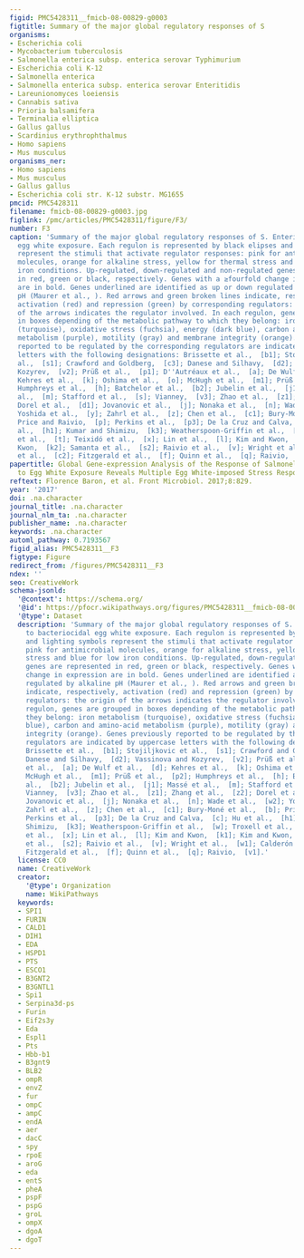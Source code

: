 ```yaml
---
figid: PMC5428311__fmicb-08-00829-g0003
figtitle: Summary of the major global regulatory responses of S
organisms:
- Escherichia coli
- Mycobacterium tuberculosis
- Salmonella enterica subsp. enterica serovar Typhimurium
- Escherichia coli K-12
- Salmonella enterica
- Salmonella enterica subsp. enterica serovar Enteritidis
- Lareunionomyces loeiensis
- Cannabis sativa
- Prioria balsamifera
- Terminalia elliptica
- Gallus gallus
- Scardinius erythrophthalmus
- Homo sapiens
- Mus musculus
organisms_ner:
- Homo sapiens
- Mus musculus
- Gallus gallus
- Escherichia coli str. K-12 substr. MG1655
pmcid: PMC5428311
filename: fmicb-08-00829-g0003.jpg
figlink: /pmc/articles/PMC5428311/figure/F3/
number: F3
caption: 'Summary of the major global regulatory responses of S. Enteritidis to bacteriocidal
  egg white exposure. Each regulon is represented by black elipses and lighting symbols
  represent the stimuli that activate regulator responses: pink for antimicrobial
  molecules, orange for alkaline stress, yellow for thermal stress and blue for low
  iron conditions. Up-regulated, down-regulated and non-regulated genes are represented
  in red, green or black, respectively. Genes with a ≥fourfold change in expression
  are in bold. Genes underlined are identified as up or down regulated by alkaline
  pH (Maurer et al., ). Red arrows and green broken lines indicate, respectively,
  activation (red) and repression (green) by corresponding regulators: the origin
  of the arrows indicates the regulator involved. In each regulon, genes are grouped
  in boxes depending of the metabolic pathway to which they belong: iron metabolism
  (turquoise), oxidative stress (fuchsia), energy (dark blue), carbon and amino-acid
  metabolism (purple), motility (gray) and membrane integrity (orange). Genes previously
  reported to be regulated by the corresponding regulators are indicated by uppercase
  letters with the following designations: Brissette et al.,  [b1]; Stojiljkovic et
  al.,  [s1]; Crawford and Goldberg,  [c3]; Danese and Silhavy,  [d2]; Vassinova and
  Kozyrev,  [v2]; Prüß et al.,  [p1]; D''Autréaux et al.,  [a]; De Wulf et al.,  [d];
  Kehres et al.,  [k]; Oshima et al.,  [o]; McHugh et al.,  [m1]; Prüß et al.,  [p2];
  Humphreys et al.,  [h]; Batchelor et al.,  [b2]; Jubelin et al.,  [j1]; Massé et
  al.,  [m]; Stafford et al.,  [s]; Vianney,  [v3]; Zhao et al.,  [z1]; Zhang et al.,  [z2];
  Dorel et al.,  [d1]; Jovanovic et al.,  [j]; Nonaka et al.,  [n]; Wade et al.,  [w2];
  Yoshida et al.,  [y]; Zahrl et al.,  [z]; Chen et al.,  [c1]; Bury-Moné et al.,  [b];
  Price and Raivio,  [p]; Perkins et al.,  [p3]; De la Cruz and Calva,  [c]; Hu et
  al.,  [h1]; Kumar and Shimizu,  [k3]; Weatherspoon-Griffin et al.,  [w]; Troxell
  et al.,  [t]; Teixidó et al.,  [x]; Lin et al.,  [l]; Kim and Kwon,  [k1]; Kim and
  Kwon,  [k2]; Samanta et al.,  [s2]; Raivio et al.,  [v]; Wright et al.,  [w1]; Calderón
  et al.,  [c2]; Fitzgerald et al.,  [f]; Quinn et al.,  [q]; Raivio,  [v1].'
papertitle: Global Gene-expression Analysis of the Response of Salmonella Enteritidis
  to Egg White Exposure Reveals Multiple Egg White-imposed Stress Responses.
reftext: Florence Baron, et al. Front Microbiol. 2017;8:829.
year: '2017'
doi: .na.character
journal_title: .na.character
journal_nlm_ta: .na.character
publisher_name: .na.character
keywords: .na.character
automl_pathway: 0.7193567
figid_alias: PMC5428311__F3
figtype: Figure
redirect_from: /figures/PMC5428311__F3
ndex: ''
seo: CreativeWork
schema-jsonld:
  '@context': https://schema.org/
  '@id': https://pfocr.wikipathways.org/figures/PMC5428311__fmicb-08-00829-g0003.html
  '@type': Dataset
  description: 'Summary of the major global regulatory responses of S. Enteritidis
    to bacteriocidal egg white exposure. Each regulon is represented by black elipses
    and lighting symbols represent the stimuli that activate regulator responses:
    pink for antimicrobial molecules, orange for alkaline stress, yellow for thermal
    stress and blue for low iron conditions. Up-regulated, down-regulated and non-regulated
    genes are represented in red, green or black, respectively. Genes with a ≥fourfold
    change in expression are in bold. Genes underlined are identified as up or down
    regulated by alkaline pH (Maurer et al., ). Red arrows and green broken lines
    indicate, respectively, activation (red) and repression (green) by corresponding
    regulators: the origin of the arrows indicates the regulator involved. In each
    regulon, genes are grouped in boxes depending of the metabolic pathway to which
    they belong: iron metabolism (turquoise), oxidative stress (fuchsia), energy (dark
    blue), carbon and amino-acid metabolism (purple), motility (gray) and membrane
    integrity (orange). Genes previously reported to be regulated by the corresponding
    regulators are indicated by uppercase letters with the following designations:
    Brissette et al.,  [b1]; Stojiljkovic et al.,  [s1]; Crawford and Goldberg,  [c3];
    Danese and Silhavy,  [d2]; Vassinova and Kozyrev,  [v2]; Prüß et al.,  [p1]; D''Autréaux
    et al.,  [a]; De Wulf et al.,  [d]; Kehres et al.,  [k]; Oshima et al.,  [o];
    McHugh et al.,  [m1]; Prüß et al.,  [p2]; Humphreys et al.,  [h]; Batchelor et
    al.,  [b2]; Jubelin et al.,  [j1]; Massé et al.,  [m]; Stafford et al.,  [s];
    Vianney,  [v3]; Zhao et al.,  [z1]; Zhang et al.,  [z2]; Dorel et al.,  [d1];
    Jovanovic et al.,  [j]; Nonaka et al.,  [n]; Wade et al.,  [w2]; Yoshida et al.,  [y];
    Zahrl et al.,  [z]; Chen et al.,  [c1]; Bury-Moné et al.,  [b]; Price and Raivio,  [p];
    Perkins et al.,  [p3]; De la Cruz and Calva,  [c]; Hu et al.,  [h1]; Kumar and
    Shimizu,  [k3]; Weatherspoon-Griffin et al.,  [w]; Troxell et al.,  [t]; Teixidó
    et al.,  [x]; Lin et al.,  [l]; Kim and Kwon,  [k1]; Kim and Kwon,  [k2]; Samanta
    et al.,  [s2]; Raivio et al.,  [v]; Wright et al.,  [w1]; Calderón et al.,  [c2];
    Fitzgerald et al.,  [f]; Quinn et al.,  [q]; Raivio,  [v1].'
  license: CC0
  name: CreativeWork
  creator:
    '@type': Organization
    name: WikiPathways
  keywords:
  - SPI1
  - FURIN
  - CALD1
  - DIH1
  - EDA
  - HSPD1
  - PTS
  - ESCO1
  - B3GNT2
  - B3GNTL1
  - Spi1
  - Serpina3d-ps
  - Furin
  - Eif2s3y
  - Eda
  - Espl1
  - Pts
  - Hbb-b1
  - B3gnt9
  - BLB2
  - ompR
  - envZ
  - fur
  - ompC
  - ampC
  - endA
  - aer
  - dacC
  - spy
  - rpoE
  - aroG
  - eda
  - entS
  - pheA
  - pspF
  - pspG
  - groL
  - ompX
  - dgoA
  - dgoT
---
```

